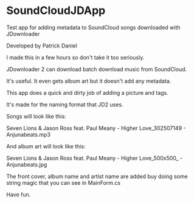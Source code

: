 # SoundCloudJDApp
Test app for adding metadata to SoundCloud songs downloaded with JDownloader

Developed by Patrick Daniel

I made this in a few hours so don't take it too seriously.

JDownloader 2 can download batch download music from SoundCloud.

It's useful. It even gets album art but it doesn't add any metadata.

This app does a quick and dirty job of adding a picture and tags.

It's made for the naming format that JD2 uses.

Songs will look like this:

  Seven Lions & Jason Ross feat. Paul Meany - Higher Love_302507149 - Anjunabeats.mp3
  
And album art will look like this:

  Seven Lions & Jason Ross feat. Paul Meany - Higher Love_500x500_ - Anjunabeats.jpg
  
The front cover, album name and artist name are added buy doing some string magic that you can see in MainForm.cs


Have fun.
